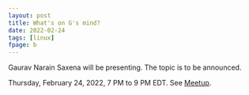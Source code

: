 ```yaml
---
layout: post
title: What's on G's mind?
date: 2022-02-24
tags: [linux]
fpage: b
---
```


Gaurav Narain Saxena will be presenting. The topic is to be announced.

Thursday, February 24, 2022, 7 PM to 9 PM EDT. See [Meetup]({{site.meetupurl}}).
